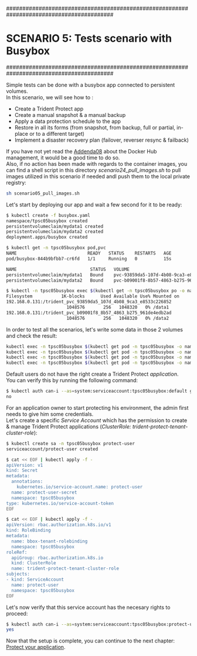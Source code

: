 #########################################################################################
# SCENARIO 5: Tests scenario with Busybox
#########################################################################################  

Simple tests can be done with a busybox app connected to persistent volumes.  
In this scenario, we will see how to :  
- Create a Trident Protect app  
- Create a manual snapshot & a manual backup  
- Apply a data protection schedule to the app  
- Restore in all its forms (from snapshot, from backup, full or partial, in-place or to a different target)  
- Implement a disaster recovery plan (failover, reverser resync & failback)  

If you have not yet read the [Addenda08](../../../Addendum/Addenda08) about the Docker Hub management, it would be a good time to do so.  
Also, if no action has been made with regards to the container images, you can find a shell script in this directory *scenario24_pull_images.sh* to pull images utilized in this scenario if needed andl push them to the local private registry:  
```bash
sh scenario05_pull_images.sh
```

Let's start by deploying our app and wait a few second for it to be ready:  
```bash
$ kubectl create -f busybox.yaml
namespace/tpsc05busybox created
persistentvolumeclaim/mydata1 created
persistentvolumeclaim/mydata2 created
deployment.apps/busybox created

$ kubectl get -n tpsc05busybox pod,pvc
NAME                           READY   STATUS    RESTARTS   AGE
pod/busybox-844b9bfbb7-cr6fd   1/1     Running   0          15s

NAME                            STATUS   VOLUME                                     CAPACITY   ACCESS MODES   STORAGECLASS        VOLUMEATTRIBUTESCLASS   AGE
persistentvolumeclaim/mydata1   Bound    pvc-93859da5-107d-4b08-9ca3-e8533c226852   1Gi        RWX            storage-class-nfs   <unset>                 15s
persistentvolumeclaim/mydata2   Bound    pvc-b09001f8-8b57-4863-b275-961de4edb2ad   1Gi        RWX            storage-class-nfs   <unset>                 15s

$ kubectl -n tpsc05busybox exec $(kubectl get -n tpsc05busybox po -o name) -- df /data1 /data2
Filesystem           1K-blocks      Used Available Use% Mounted on
192.168.0.131:/trident_pvc_93859da5_107d_4b08_9ca3_e8533c226852
                       1048576       256   1048320   0% /data1
192.168.0.131:/trident_pvc_b09001f8_8b57_4863_b275_961de4edb2ad
                       1048576       256   1048320   0% /data2
```

In order to test all the scenarios, let's write some data in those 2 volumes and check the result:  
```bash
kubectl exec -n tpsc05busybox $(kubectl get pod -n tpsc05busybox -o name) -- sh -c 'echo "bbox test1 in folder data1!" > /data1/file.txt'
kubectl exec -n tpsc05busybox $(kubectl get pod -n tpsc05busybox -o name) -- more /data1/file.txt
kubectl exec -n tpsc05busybox $(kubectl get pod -n tpsc05busybox -o name) -- sh -c 'echo "bbox test1 in folder data2!" > /data2/file.txt'
kubectl exec -n tpsc05busybox $(kubectl get pod -n tpsc05busybox -o name) -- more /data2/file.txt
```

Default users do not have the right create a Trident Protect *application*.  
You can verify this by running the following command:  
```bash
$ kubectl auth can-i --as=system:serviceaccount:tpsc05busybox:default get applications.protect.trident.netapp.io -n tpsc05busybox
no
```

For an application owner to start protecting his environment, the admin first needs to give him some credentials.  
Let's create a specific *Service Account* which has the permission to create & manage Trident Protect applications (_ClusterRole: trident-protect-tenant-cluster-role_):  
```bash
$ kubectl create sa -n tpsc05busybox protect-user
serviceaccount/protect-user created

$ cat << EOF | kubectl apply -f -
apiVersion: v1
kind: Secret
metadata:
  annotations:
    kubernetes.io/service-account.name: protect-user
  name: protect-user-secret
  namespace: tpsc05busybox
type: kubernetes.io/service-account-token
EOF

$ cat << EOF | kubectl apply -f -
apiVersion: rbac.authorization.k8s.io/v1
kind: RoleBinding
metadata:
  name: bbox-tenant-rolebinding
  namespace: tpsc05busybox
roleRef:
  apiGroup: rbac.authorization.k8s.io
  kind: ClusterRole
  name: trident-protect-tenant-cluster-role
subjects:
- kind: ServiceAccount
  name: protect-user
  namespace: tpsc05busybox
EOF
```
Let's now verify that this service account has the necesary rights to proceed:  
```bash
$ kubectl auth can-i --as=system:serviceaccount:tpsc05busybox:protect-user get applications.protect.trident.netapp.io -n tpsc05busybox
yes
```

Now that the setup is complete, you can continue to the next chapter: [Protect your application](./1_App_Protect/).
